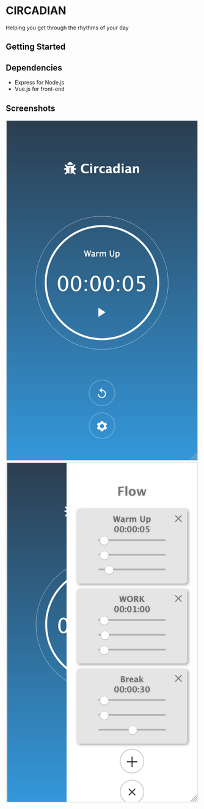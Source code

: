 # CIRCADIAN

Helping you get through the rhythms of your day


## Getting Started


## Dependencies

* Express for Node.js
* Vue.js for front-end

## Screenshots

![alt text](public/images/screenshots/circadian-v1-main.png "Main View")
![alt text](public/images/screenshots/circadian-v1-sidebar.png "Sidebar View")


